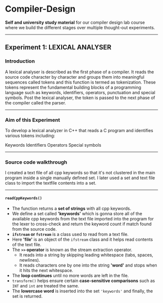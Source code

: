 # Compiler-Design

**Self and university study material** for our compiler design lab course where we build the different stages over multiple thought-out experiments.

---

## Experiment 1: LEXICAL ANALYSER

### Introduction

A lexical analyser is described as the first phase of a compiler. It reads the source code character by character and groups them into meaningful sequences called tokens and this function is termed as tokenization. These tokens represent the fundamental building blocks of a programming language such as keywords, identifiers, operators, punctuation and special symbols. Post the lexical analyser, the token is passed to the next phase of the compiler called the parser.

---

### Aim of this Experiment
To develop a lexical analyzer in C++ that reads a C program and identifies various tokens including:

Keywords
Identifiers
Operators
Special symbols

---

### Source code walkthrough

I created a text file of all cpp keywords so that it's not clustered in the main program inside a single manually defined set. I later used a set and text file class to import the textfile contents into a set.

---

#### `readCppKeywords()`

- The function returns a **set of strings** with all cpp keywords.
- We define a set called **'keywords'** which is gonna store all of the available cpp keywords from the text file imported into the program for the lexer to cross-check and return the keyword count if match found from the source code.
- **`ifstream` or `fstream`** is a class used to read from a text file.
- Here **'file'** is an object of the `ifstream` class and it helps read contents of the text file.
- The **`>>` operator** is known as the stream extraction operator.
  - It reads into a string by skipping leading whitespace (tabs, spaces, newlines).
  - It reads characters one by one into the string **'word'** and stops when it hits the next whitespace.
- The **loop continues** until no more words are left in the file.
- `transform()` helps ensure certain **case-sensitive comparisons** such as `INT` and `int` are treated the same.
- The **lowercase word** is inserted into the set `'keywords'` and finally, the set is returned.
